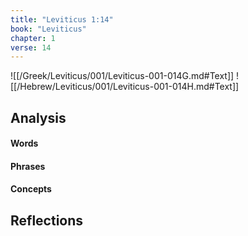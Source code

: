 ```yaml
---
title: "Leviticus 1:14"
book: "Leviticus"
chapter: 1
verse: 14
---
```

![[/Greek/Leviticus/001/Leviticus-001-014G.md#Text]]
![[/Hebrew/Leviticus/001/Leviticus-001-014H.md#Text]]

## Analysis

#### Words

#### Phrases

#### Concepts

## Reflections
